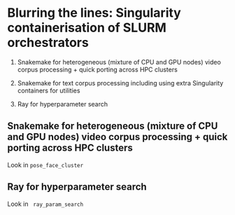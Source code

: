 # Blurring the lines: Singularity containerisation of SLURM orchestrators

  1. Snakemake for heterogeneous (mixture of CPU and GPU nodes) video corpus processing + quick porting across HPC clusters

  2. Snakemake for text corpus processing including using extra Singularity containers for utilities
  3. Ray for hyperparameter search

## Snakemake for heterogeneous (mixture of CPU and GPU nodes) video corpus processing + quick porting across HPC clusters

Look in `pose_face_cluster`

## Ray for hyperparameter search

Look in ` ray_param_search`
